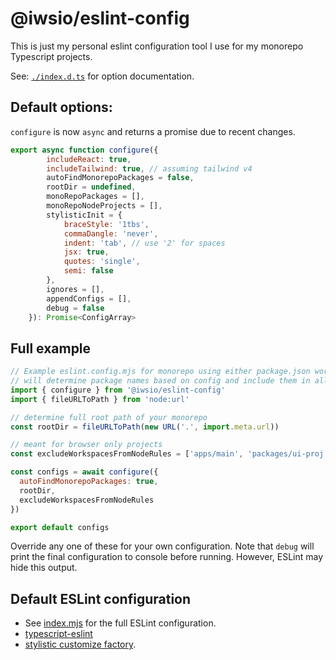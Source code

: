 # @iwsio/eslint-config

This is just my personal eslint configuration tool I use for my monorepo Typescript projects.

See: [`./index.d.ts`](./index.d.ts) for option documentation.

## Default options:
`configure` is now `async` and returns a promise due to recent changes. 

```js
export async function configure({
		includeReact: true,
		includeTailwind: true, // assuming tailwind v4
		autoFindMonorepoPackages = false,
		rootDir = undefined,
		monoRepoPackages = [],
		monoRepoNodeProjects = [],
		stylisticInit = {
			braceStyle: '1tbs',
			commaDangle: 'never',
			indent: 'tab', // use '2' for spaces
			jsx: true,
			quotes: 'single',
			semi: false
		},
		ignores = [],
		appendConfigs = [],
		debug = false
	}): Promise<ConfigArray>
```

## Full example
```js
// Example eslint.config.mjs for monorepo using either package.json workspaces or pnpm-workspace.yaml
// will determine package names based on config and include them in allowed import rules.
import { configure } from '@iwsio/eslint-config'
import { fileURLToPath } from 'node:url'

// determine full root path of your monorepo
const rootDir = fileURLToPath(new URL('.', import.meta.url))

// meant for browser only projects
const excludeWorkspacesFromNodeRules = ['apps/main', 'packages/ui-proj']

const configs = await configure({
  autoFindMonorepoPackages: true,
  rootDir,
  excludeWorkspacesFromNodeRules
})

export default configs
```


Override any one of these for your own configuration. Note that `debug` will print the final configuration to console before running. However, ESLint may hide this output. 

## Default ESLint configuration

 - See [index.mjs](https://github.com/iwsllc/iwsio-packages/blob/main/packages/eslint-config/index.mjs) for the full ESLint configuration.
 - [typescript-eslint](https://typescript-eslint.io/getting-started)
 - [stylistic customize factory](https://eslint.style/guide/config-presets). 

